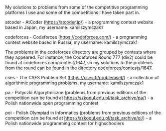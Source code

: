 My solutions to problems from some of the competitive programming platforms I use and some of the competitions I have taken part in.

atcoder - AtCoder (https://atcoder.jp/) - a programming contest website based in Japan,
my username: kamilszymczak1

codeforces - Codeforces (https://codeforces.com/) - a programming contest website based in Russia,
my username: kamilszymczak1

The problems in the codeforces directory are grouped by contests where they appeared. For instance, the Codeforces Round 777 (div2) could be found at codeforces.com/contest/1647, so my solutions to the problems from the round can be found in the directory codeforces/contests/1647.

cses - The CSES Problem Set (https://cses.fi/problemset/) - a collection of algorithmic programming problems,
my username: kamilszymczak1

pa - Potyczki Algorytmiczne (problems from previous editions of the competition can be found at https://szkopul.edu.pl/task_archive/pa/) - a Polish nationwide open programming contest

poi - Polish Olympiad in Informatics (problems from previous editions of the competition can be found at https://szkopul.edu.pl/task_archive/oi/) - a Polish nationwide programming contest for highschoolers
